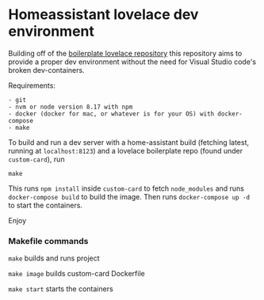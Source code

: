 # Homeassistant lovelace dev environment

Building off of the [boilerplate lovelace repository](https://github.com/custom-cards/boilerplate-card)
this repository aims to provide a proper dev environment without the need for Visual Studio code's broken dev-containers.

Requirements:
```
- git
- nvm or node version 8.17 with npm
- docker (docker for mac, or whatever is for your OS) with docker-compose
- make
```

To build and run a dev server with a home-assistant build
(fetching latest, running at `localhost:8123`) and a lovelace boilerplate repo (found under `custom-card`), run
```
make
```

This runs `npm install` inside `custom-card` to fetch `node_modules` and runs `docker-compose build`
to build the image. Then runs `docker-compose up -d` to start the containers.

Enjoy


### Makefile commands
`make` builds and runs project

`make image` builds custom-card Dockerfile

`make start` starts the containers
